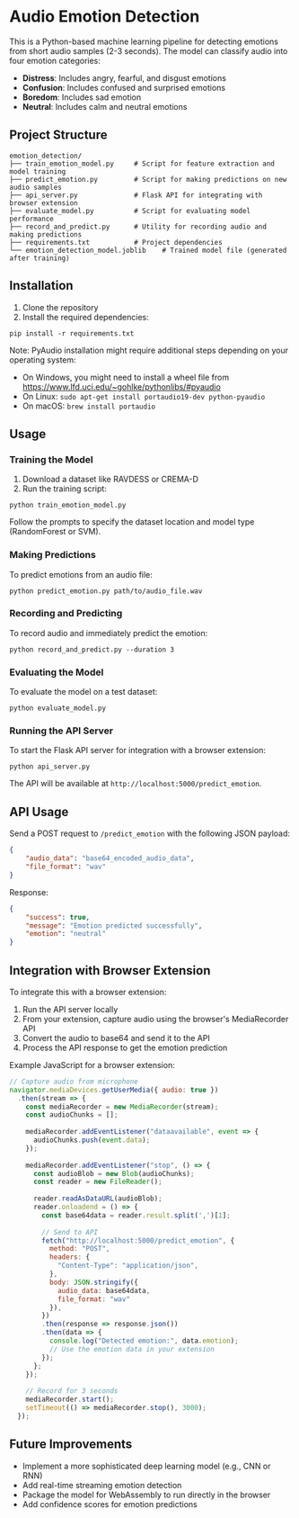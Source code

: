 # Audio Emotion Detection

This is a Python-based machine learning pipeline for detecting emotions from short audio samples (2-3 seconds). The model can classify audio into four emotion categories:

- **Distress**: Includes angry, fearful, and disgust emotions
- **Confusion**: Includes confused and surprised emotions
- **Boredom**: Includes sad emotion
- **Neutral**: Includes calm and neutral emotions

## Project Structure

```
emotion_detection/
├── train_emotion_model.py     # Script for feature extraction and model training
├── predict_emotion.py         # Script for making predictions on new audio samples
├── api_server.py              # Flask API for integrating with browser extension
├── evaluate_model.py          # Script for evaluating model performance
├── record_and_predict.py      # Utility for recording audio and making predictions
├── requirements.txt           # Project dependencies
└── emotion_detection_model.joblib    # Trained model file (generated after training)
```

## Installation

1. Clone the repository
2. Install the required dependencies:

```
pip install -r requirements.txt
```

Note: PyAudio installation might require additional steps depending on your operating system:

- On Windows, you might need to install a wheel file from https://www.lfd.uci.edu/~gohlke/pythonlibs/#pyaudio
- On Linux: `sudo apt-get install portaudio19-dev python-pyaudio`
- On macOS: `brew install portaudio`

## Usage

### Training the Model

1. Download a dataset like RAVDESS or CREMA-D
2. Run the training script:

```
python train_emotion_model.py
```

Follow the prompts to specify the dataset location and model type (RandomForest or SVM).

### Making Predictions

To predict emotions from an audio file:

```
python predict_emotion.py path/to/audio_file.wav
```

### Recording and Predicting

To record audio and immediately predict the emotion:

```
python record_and_predict.py --duration 3
```

### Evaluating the Model

To evaluate the model on a test dataset:

```
python evaluate_model.py
```

### Running the API Server

To start the Flask API server for integration with a browser extension:

```
python api_server.py
```

The API will be available at `http://localhost:5000/predict_emotion`.

## API Usage

Send a POST request to `/predict_emotion` with the following JSON payload:

```json
{
    "audio_data": "base64_encoded_audio_data",
    "file_format": "wav"
}
```

Response:

```json
{
    "success": true,
    "message": "Emotion predicted successfully",
    "emotion": "neutral"
}
```

## Integration with Browser Extension

To integrate this with a browser extension:

1. Run the API server locally
2. From your extension, capture audio using the browser's MediaRecorder API
3. Convert the audio to base64 and send it to the API
4. Process the API response to get the emotion prediction

Example JavaScript for a browser extension:

```javascript
// Capture audio from microphone
navigator.mediaDevices.getUserMedia({ audio: true })
  .then(stream => {
    const mediaRecorder = new MediaRecorder(stream);
    const audioChunks = [];
    
    mediaRecorder.addEventListener("dataavailable", event => {
      audioChunks.push(event.data);
    });
    
    mediaRecorder.addEventListener("stop", () => {
      const audioBlob = new Blob(audioChunks);
      const reader = new FileReader();
      
      reader.readAsDataURL(audioBlob);
      reader.onloadend = () => {
        const base64data = reader.result.split(',')[1];
        
        // Send to API
        fetch("http://localhost:5000/predict_emotion", {
          method: "POST",
          headers: {
            "Content-Type": "application/json",
          },
          body: JSON.stringify({
            audio_data: base64data,
            file_format: "wav"
          }),
        })
        .then(response => response.json())
        .then(data => {
          console.log("Detected emotion:", data.emotion);
          // Use the emotion data in your extension
        });
      };
    });
    
    // Record for 3 seconds
    mediaRecorder.start();
    setTimeout(() => mediaRecorder.stop(), 3000);
  });
```

## Future Improvements

- Implement a more sophisticated deep learning model (e.g., CNN or RNN)
- Add real-time streaming emotion detection
- Package the model for WebAssembly to run directly in the browser
- Add confidence scores for emotion predictions
